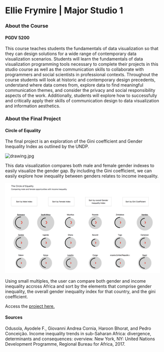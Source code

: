 # Ellie Frymire | Major Studio 1

### About the Course
#### PGDV 5200

This course teaches students the fundamentals of data visualization so that they 
can design solutions for a wide range of contemporary data visualization scenarios. 
Students will learn the fundamentals of data visualization programming tools 
necessary to complete their projects in this studio course as well as the 
communication skills to collaborate with programmers and social scientists in 
professional contexts. Throughout the course students will look at historic and 
contemporary design precedents, understand where data comes from, explore data to 
find meaningful communication themes, and consider the privacy and social 
responsibility aspects of the work. Additionally, students will explore how to 
successfully and critically apply their skills of communication design to data 
visualization and information aesthetics.

### About the Final Project
#### Circle of Equality

The final project is an exploration of the Gini coefficient and Gender Inequality 
Index as outlined by the UNDP. 

![drawing.jpg](images/drawing.jpg?raw=true)

This data visualization compares both male and female gender indexes to easily 
visualize the gender gap. By including the Gini coefficient, we can easily 
explore how inequality between genders relates to income inequality. 

![preview1.png](images/preview1.png?raw=true)

Using small multiples, the user can compare both gender and income inequality 
accross Africa and sort by the elements that comprise gender inequality, the 
overall gender inequality index for that country, and the gini coefficient.

Access the [project here.](https://efrymire.github.io/major-studio-1/UNDP_3_Dynamics/index-chart.html)

#### Sources

Odusola, Ayodele F., Giovanni Andrea Cornia, Haroon Bhorat, and Pedro Conceição. Income inequality trends in sub-Saharan Africa: divergence, determinants and consequences: overview. New York, NY: United Nations Development Programme, Regional Bureau for Africa, 2017.


